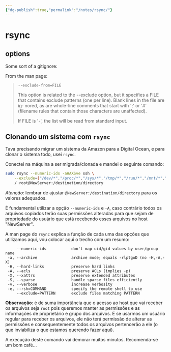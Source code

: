 ```yaml
---
{"dg-publish":true,"permalink":"/notes/rsync/"}
---
```


# rsync

## options

Some sort of a gitignore:


From the man page:
> `--exclude-from=FILE`
>
> This  option is related to the --exclude option, but it specifies a FILE that contains exclude patterns (one per line).  Blank lines in the  file  are  ig‐ nored,  as are whole-line comments that start with ';' or '#' (filename rules that contain those characters are unaffected).
> 
> If FILE is '-', the list will be read from standard input.



## Clonando um sistema com `rsync`

Tava precisando migrar um sistema da Amazon para a Digital Ocean, e para clonar o sistema todo, usei `rsync`.

Conectei na máquina a ser migrada/clonada e mandei o seguinte comando:

```sh
sudo rsync --numeric-ids -aHAXSve ssh \
    --exclude={"/dev/*","/proc/*","/sys/*","/tmp/*","/run/*","/mnt/*","/media/*","/lost+found"} \
    / root@NewServer:/destination/directory
```

*Atenção*: lembrar de ajustar `@NewServer:/destination/directory` para os valores adequados.

É fundamental utilizar a opção `--numeric-ids` e `-A`, caso contrário todos os arquivos copiados terão suas permissões alteradas para que sejam de propriedade do usuário que está recebendo esses arquivos no host "NewServer".

A man page do `rsync` explica a função de cada uma das opções que utilizamos aqui, vou colocar aqui o trecho com um resumo:

```
     --numeric-ids           don't map uid/gid values by user/group name
 -a, --archive               archive mode; equals -rlptgoD (no -H,-A,-X)
 -H, --hard-links            preserve hard links
 -A, --acls                  preserve ACLs (implies -p)
 -X, --xattrs                preserve extended attributes
 -S, --sparse                handle sparse files efficiently
 -v, --verbose               increase verbosity
 -e, --rsh=COMMAND           specify the remote shell to use
     --exclude=PATTERN       exclude files matching PATTERN
```

**Observação**: é de suma importância que o acesso ao host que vai receber os arquivos seja `root` pois queremos manter as permissões e as informações de proprietário e grupo dos arquivos. E se usarmos um usuário regular para receber os arquivos, ele não terá permissão de alterar as permissões e consequentemente todos os arquivos pertencerão a ele (o que inviabiliza o que estamos querendo fazer aqui).

A execução deste comando vai demorar muitos minutos. Recomenda-se um bom café...